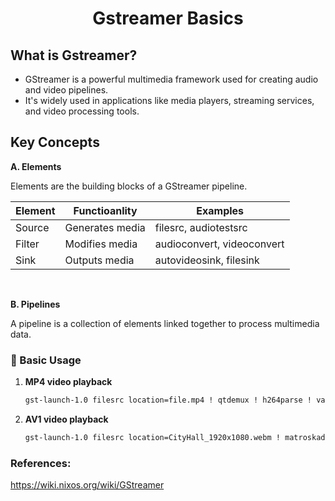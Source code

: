 <h1 style="text-align:center;"> Gstreamer Basics</p>

## What is Gstreamer?
* GStreamer is a powerful multimedia framework used for creating audio and video pipelines.
* It's widely used in applications like media players, streaming services, and video processing tools.

## Key Concepts

**A. Elements**

Elements are the building blocks of a GStreamer pipeline.

| Element    | Functioanlity   | Examples                   |
| --------   | -------         | -------                    |
| Source     | Generates media | filesrc, audiotestsrc      |
| Filter     | Modifies media  | audioconvert, videoconvert |
| Sink       | Outputs media   | autovideosink, filesink    |


<br>

**B. Pipelines**

A pipeline is a collection of elements linked together to process multimedia data.


### 🧪 Basic Usage

1. **MP4 video playback**
   ```sh
   gst-launch-1.0 filesrc location=file.mp4 ! qtdemux ! h264parse ! vaapih264dec ! vaapisink
   ```

2. **AV1 video playback**
   ```sh
   gst-launch-1.0 filesrc location=CityHall_1920x1080.webm ! matroskademux ! av1parse ! vaapiav1dec ! vaapisink
   ```

### References:
https://wiki.nixos.org/wiki/GStreamer 